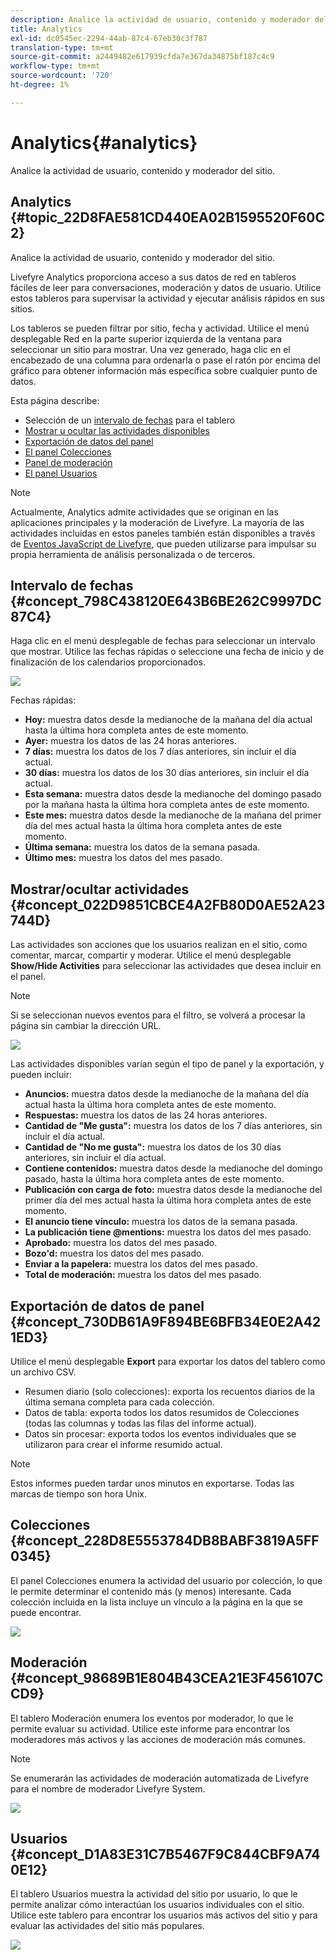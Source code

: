 ```yaml
---
description: Analice la actividad de usuario, contenido y moderador del sitio.
title: Analytics
exl-id: dc0545ec-2294-44ab-87c4-67eb30c3f787
translation-type: tm+mt
source-git-commit: a2449482e617939cfda7e367da34875bf187c4c9
workflow-type: tm+mt
source-wordcount: '720'
ht-degree: 1%

---
```


# Analytics{#analytics}

Analice la actividad de usuario, contenido y moderador del sitio.

## Analytics {#topic_22D8FAE581CD440EA02B1595520F60C2}

Analice la actividad de usuario, contenido y moderador del sitio.

Livefyre Analytics proporciona acceso a sus datos de red en tableros fáciles de leer para conversaciones, moderación y datos de usuario. Utilice estos tableros para supervisar la actividad y ejecutar análisis rápidos en sus sitios.

Los tableros se pueden filtrar por sitio, fecha y actividad. Utilice el menú desplegable Red en la parte superior izquierda de la ventana para seleccionar un sitio para mostrar. Una vez generado, haga clic en el encabezado de una columna para ordenarla o pase el ratón por encima del gráfico para obtener información más específica sobre cualquier punto de datos.

Esta página describe:

* Selección de un [intervalo de fechas](https://answers.livefyre.com/livefyre-studio-version-1/studio/analytics/#DateRange) para el tablero
* [Mostrar u ocultar las actividades disponibles](https://answers.livefyre.com/livefyre-studio-version-1/studio/analytics/#ShowHideActivities)
* [Exportación de datos del panel](https://answers.livefyre.com/livefyre-studio-version-1/studio/analytics/#ExportDashboardData)
* [El panel Colecciones](https://answers.livefyre.com/livefyre-studio-version-1/studio/analytics/#CollectionsDashboard)
* [Panel de moderación](https://answers.livefyre.com/livefyre-studio-version-1/studio/analytics/#ModerationDashboard)
* [El panel Usuarios](https://answers.livefyre.com/livefyre-studio-version-1/studio/analytics/#UsersDashboard)

>[!NOTE]
>
>Actualmente, Analytics admite actividades que se originan en las aplicaciones principales y la moderación de Livefyre. La mayoría de las actividades incluidas en estos paneles también están disponibles a través de [Eventos JavaScript de Livefyre](https://answers.livefyre.com/developers/reference/app-customizations/javascript-events/), que pueden utilizarse para impulsar su propia herramienta de análisis personalizada o de terceros.

## Intervalo de fechas {#concept_798C438120E643B6BE262C9997DC87C4}

Haga clic en el menú desplegable de fechas para seleccionar un intervalo que mostrar. Utilice las fechas rápidas o seleccione una fecha de inicio y de finalización de los calendarios proporcionados.

![](assets/analytics-date-range.png)

Fechas rápidas:

* **Hoy:** muestra datos desde la medianoche de la mañana del día actual hasta la última hora completa antes de este momento.
* **Ayer:** muestra los datos de las 24 horas anteriores.
* **7 días:** muestra los datos de los 7 días anteriores, sin incluir el día actual.
* **30 días:** muestra los datos de los 30 días anteriores, sin incluir el día actual.
* **Esta semana:** muestra datos desde la medianoche del domingo pasado por la mañana hasta la última hora completa antes de este momento.
* **Este mes:** muestra datos desde la medianoche de la mañana del primer día del mes actual hasta la última hora completa antes de este momento.
* **Última semana:** muestra los datos de la semana pasada.
* **Último mes:** muestra los datos del mes pasado.

## Mostrar/ocultar actividades {#concept_022D9851CBCE4A2FB80D0AE52A23744D}

Las actividades son acciones que los usuarios realizan en el sitio, como comentar, marcar, compartir y moderar. Utilice el menú desplegable **Show/Hide Activities** para seleccionar las actividades que desea incluir en el panel.

>[!NOTE]
>
>Si se seleccionan nuevos eventos para el filtro, se volverá a procesar la página sin cambiar la dirección URL.

![](assets/analytics-show-hide-activities.png)

Las actividades disponibles varían según el tipo de panel y la exportación, y pueden incluir:

* **Anuncios:** muestra datos desde la medianoche de la mañana del día actual hasta la última hora completa antes de este momento.
* **Respuestas:** muestra los datos de las 24 horas anteriores.
* **Cantidad de &quot;Me gusta&quot;:** muestra los datos de los 7 días anteriores, sin incluir el día actual.
* **Cantidad de &quot;No me gusta&quot;:** muestra los datos de los 30 días anteriores, sin incluir el día actual.
* **Contiene contenidos:** muestra datos desde la medianoche del domingo pasado, hasta la última hora completa antes de este momento.
* **Publicación con carga de foto:** muestra datos desde la medianoche del primer día del mes actual hasta la última hora completa antes de este momento.
* **El anuncio tiene vínculo:** muestra los datos de la semana pasada.
* **La publicación tiene @mentions:** muestra los datos del mes pasado.
* **Aprobado:** muestra los datos del mes pasado.
* **Bozo&#39;d:** muestra los datos del mes pasado.
* **Enviar a la papelera:** muestra los datos del mes pasado.
* **Total de moderación:** muestra los datos del mes pasado.

## Exportación de datos de panel {#concept_730DB61A9F894BE6BFB34E0E2A421ED3}

Utilice el menú desplegable **Export** para exportar los datos del tablero como un archivo CSV.

* Resumen diario (solo colecciones): exporta los recuentos diarios de la última semana completa para cada colección.
* Datos de tabla: exporta todos los datos resumidos de Colecciones (todas las columnas y todas las filas del informe actual).
* Datos sin procesar: exporta todos los eventos individuales que se utilizaron para crear el informe resumido actual.

>[!NOTE]
>
>Estos informes pueden tardar unos minutos en exportarse. Todas las marcas de tiempo son hora Unix.

## Colecciones {#concept_228D8E5553784DB8BABF3819A5FF0345}

El panel Colecciones enumera la actividad del usuario por colección, lo que le permite determinar el contenido más (y menos) interesante. Cada colección incluida en la lista incluye un vínculo a la página en la que se puede encontrar.

![](assets/analytics-collections.png)

## Moderación {#concept_98689B1E804B43CEA21E3F456107CCD9}

El tablero Moderación enumera los eventos por moderador, lo que le permite evaluar su actividad. Utilice este informe para encontrar los moderadores más activos y las acciones de moderación más comunes.

>[!NOTE]
>
>Se enumerarán las actividades de moderación automatizada de Livefyre para el nombre de moderador Livefyre System.

![](assets/analytics-moderation.png)

## Usuarios {#concept_D1A83E31C7B5467F9C844CBF9A740E12}

El tablero Usuarios muestra la actividad del sitio por usuario, lo que le permite analizar cómo interactúan los usuarios individuales con el sitio. Utilice este tablero para encontrar los usuarios más activos del sitio y para evaluar las actividades del sitio más populares.

![](assets/analytics-users.png)
